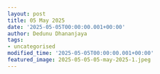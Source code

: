 ```yaml
---
layout: post
title: 05 May 2025
date: '2025-05-05T00:00:00.001+00:00'
author: Dedunu Dhananjaya
tags:
- uncategorised
modified_time: '2025-05-05T00:00:00.001+00:00'
featured_image: 2025-05-05-05-may-2025-1.jpeg
---
```

